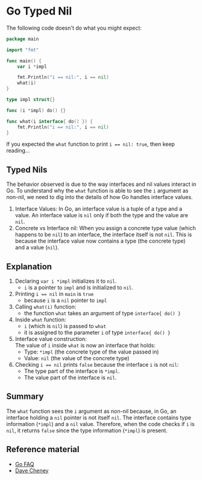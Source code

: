 # Go Typed Nil

The following code doesn't do what you might expect:

```go
package main

import "fmt"

func main() {
	var i *impl

	fmt.Println("i == nil:", i == nil)
	what(i)
}

type impl struct{}

func (i *impl) do() {}

func what(i interface{ do() }) {
	fmt.Println("i == nil:", i == nil)
}
```

If you expected the `what` function to print `i == nil: true`, then keep
reading...

## Typed Nils

The behavior observed is due to the way interfaces and nil values interact in
Go. To understand why the `what` function is able to see the `i` argument as
non-nil, we need to dig into the details of how Go handles interface values.

1. Interface Values: In Go, an interface value is a tuple of a type and a value.
   An interface value is `nil` only if both the type and the value are `nil`.
1. Concrete vs Interface nil: When you assign a concrete type value (which
   happens to be `nil`) to an interface, the interface itself is not `nil`. This
   is because the interface value now contains a type (the concrete type) and a
   value (`nil`).

## Explanation

1. Declaring `var i *impl` initializes it to `nil`.
   - `i` is a pointer to `impl` and is initialized to `nil`.
1. Printing `i == nil` in `main` is `true`
   - because `i` is a `nil` pointer to `impl`
1. Calling `what(i)` function:
   - the function `what` takes an argument of type `interface{ do() }`
1. Inside `what` function:
   - `i` (which is `nil`) is passed to `what`
   - it is assigned to the parameter `i` of type `interface{ do() }`
1. Interface value construction:\
   The value of `i` inside `what` is now an interface that holds:
   - Type: `*impl` (the concrete type of the value passed in)
   - Value: `nil` (the value of the concrete type)
1. Checking `i == nil` prints `false` because the interface `i` is not `nil`:
   - The type part of the interface is `*impl`.
   - The value part of the interface is `nil`.

## Summary

The `what` function sees the `i` argument as non-nil because, in Go, an
interface holding a `nil` pointer is not itself `nil`. The interface contains
type information (`*impl`) and a `nil` value. Therefore, when the code checks if
`i` is `nil`, it returns `false` since the type information (`*impl`) is
present.

## Reference material

- [Go FAQ][1]
- [Dave Cheney][2]

[1]: https://go.dev/doc/faq#nil_error
[2]: https://dave.cheney.net/2017/08/09/typed-nils-in-go-2
